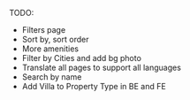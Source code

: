 TODO:

- Filters page
- Sort by, sort order
- More amenities
- Filter by Cities and add bg photo
- Translate all pages to support all languages
- Search by name
- Add Villa to Property Type in BE and FE
